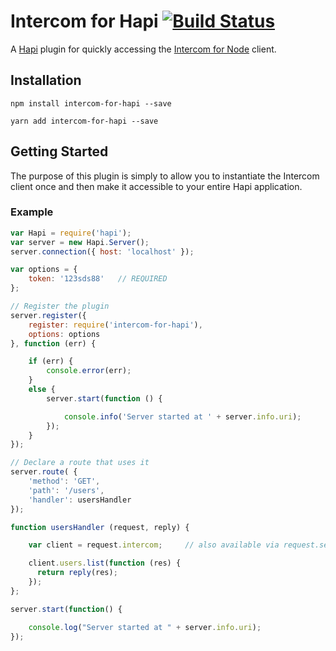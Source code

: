 # Intercom for Hapi [![Build Status](https://travis-ci.org/scoutforpets/intercom-for-hapi.svg?branch=master)](https://travis-ci.org/scoutforpets/intercom-for-hapi)

A [Hapi](https://github.com/hapijs/hapi) plugin for quickly accessing the [Intercom for Node](https://github.com/intercom/intercom-node) client.

## Installation

`npm install intercom-for-hapi --save`

`yarn add intercom-for-hapi --save`

## Getting Started

The purpose of this plugin is simply to allow you to instantiate the Intercom client once and then make it accessible to your entire Hapi application.

### Example

```js
var Hapi = require('hapi');
var server = new Hapi.Server();
server.connection({ host: 'localhost' });

var options = {
    token: '123sds88'   // REQUIRED
};

// Register the plugin
server.register({
    register: require('intercom-for-hapi'),
    options: options
}, function (err) {

    if (err) {
        console.error(err);
    }
    else {
        server.start(function () {

            console.info('Server started at ' + server.info.uri);
        });
    }
});

// Declare a route that uses it
server.route( {
    'method': 'GET',
    'path': '/users',
    'handler': usersHandler
});

function usersHandler (request, reply) {

    var client = request.intercom;     // also available via request.server.app.intercom

    client.users.list(function (res) {
      return reply(res);
    });
};

server.start(function() {

    console.log("Server started at " + server.info.uri);
});
```
